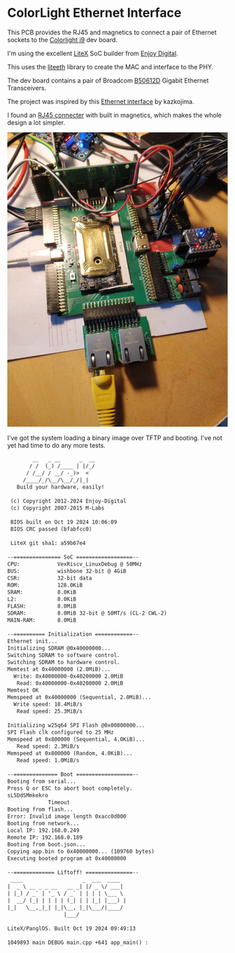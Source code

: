 
ColorLight Ethernet Interface
====

This PCB provides the RJ45 and magnetics to connect a pair of Ethernet sockets to the 
[Colorlight i9](https://github.com/wuxx/Colorlight-FPGA-Projects/blob/master/colorlight_i9_v7.2.md)
dev board.

I'm using the excellent [LiteX](https://github.com/enjoy-digital/litex) SoC builder from [Enjoy Digital](http://www.enjoy-digital.fr/).

This uses the 
[liteeth](https://github.com/enjoy-digital/liteeth)
library to create the MAC and interface to the PHY.

The dev board contains a pair of Broadcom 
[B50612D](https://github.com/wuxx/Colorlight-FPGA-Projects/blob/master/doc/B50612D-datasheet.pdf)
Gigabit Ethernet Transceivers.

The project was inspired by this [Ethernet interface](https://github.com/kazkojima/colorlight-i5-tips#ethernet) by kazkojima.

I found an 
[RJ45 connecter](https://www.digikey.co.uk/en/products/detail/trp-connector-b-v/2250013-4/9451594)
with built in magnetics, which makes the whole design a lot simpler.

![Ethernet Interface attached to the colorlight dev board](IMG_20241019_074301Z.jpg)

I've got the system loading a binary image over TFTP and booting. I've not yet had time to do any more tests.


            __   _ __      _  __
           / /  (_) /____ | |/_/
          / /__/ / __/ -_)>  <
         /____/_/\__/\__/_/|_|
       Build your hardware, easily!

     (c) Copyright 2012-2024 Enjoy-Digital
     (c) Copyright 2007-2015 M-Labs

     BIOS built on Oct 19 2024 10:06:09
     BIOS CRC passed (bfabfcc0)

     LiteX git sha1: a59b67e4

    --=============== SoC ==================--
    CPU:            VexRiscv_LinuxDebug @ 50MHz
    BUS:            wishbone 32-bit @ 4GiB
    CSR:            32-bit data
    ROM:            128.0KiB
    SRAM:           8.0KiB
    L2:             8.0KiB
    FLASH:          8.0MiB
    SDRAM:          8.0MiB 32-bit @ 50MT/s (CL-2 CWL-2)
    MAIN-RAM:       8.0MiB

    --========== Initialization ============--
    Ethernet init...
    Initializing SDRAM @0x40000000...
    Switching SDRAM to software control.
    Switching SDRAM to hardware control.
    Memtest at 0x40000000 (2.0MiB)...
      Write: 0x40000000-0x40200000 2.0MiB     
       Read: 0x40000000-0x40200000 2.0MiB     
    Memtest OK
    Memspeed at 0x40000000 (Sequential, 2.0MiB)...
      Write speed: 18.4MiB/s
       Read speed: 25.3MiB/s

    Initializing w25q64 SPI Flash @0x00800000...
    SPI Flash clk configured to 25 MHz
    Memspeed at 0x800000 (Sequential, 4.0KiB)...
       Read speed: 2.3MiB/s
    Memspeed at 0x800000 (Random, 4.0KiB)...
       Read speed: 1.0MiB/s

    --============== Boot ==================--
    Booting from serial...
    Press Q or ESC to abort boot completely.
    sL5DdSMmkekro
                 Timeout
    Booting from flash...
    Error: Invalid image length 0xacc0d000
    Booting from network...
    Local IP: 192.168.0.249
    Remote IP: 192.168.0.189
    Booting from boot.json...
    Copying app.bin to 0x40000000... (109760 bytes)
    Executing booted program at 0x40000000

    --============= Liftoff! ===============--
     ____                   _  ___  ____  
    |  _ \ __ _ _ __   __ _| |/ _ \/ ___| 
    | |_) / _` | '_ \ / _` | | | | \___ \ 
    |  __/ (_| | | | | (_| | | |_| |___) |
    |_|   \__,_|_| |_|\__, |_|\___/|____/ 
                      |___/               

    LiteX/PanglOS. Built Oct 19 2024 09:49:13

    1049893 main DEBUG main.cpp +641 app_main() : 



